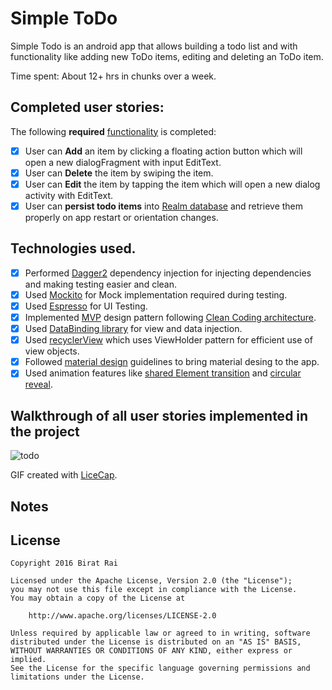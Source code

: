# Simple ToDo

Simple Todo is an android app that allows building a todo list and with functionality like adding new ToDo items, editing and deleting an ToDo item.

Time spent: About 12+ hrs in chunks over a week.

## Completed user stories:

The following **required** [functionality](https://gist.github.com/nesquena/843228e83fdc4f5ddc4e) is completed:

* [x] User can **Add** an item by clicking a floating action button which will open a new dialogFragment with input EditText.
* [x] User can **Delete** the item by swiping the item.
* [x] User can **Edit** the item by tapping the item which will open a new dialog activity with EditText.
* [x] User can **persist todo items** into [Realm database](https://realm.io/docs/java/latest/) and retrieve them properly on app restart or orientation changes.

## Technologies used.
* [x] Performed [Dagger2](http://google.github.io/dagger/) dependency injection for injecting dependencies and making testing easier and clean.
* [x] Used [Mockito](https://github.com/mockito/mockito) for Mock implementation required during testing.
* [x] Used [Espresso](https://google.github.io/android-testing-support-library/docs/espresso/) for UI Testing.
* [x] Implemented [MVP](http://fernandocejas.com/2015/07/18/architecting-android-the-evolution/) design pattern following [Clean Coding architecture](http://blog.8thlight.com/uncle-bob/2012/08/13/the-clean-architecture.html).
* [x] Used [DataBinding library](https://developer.android.com/topic/libraries/data-binding/index.html) for view and data injection.
* [x] Used [recyclerView](https://guides.codepath.com/android/using-the-recyclerview) which uses ViewHolder pattern for efficient use of view objects.
* [x] Followed [material design](https://developer.android.com/design/material/index.html) guidelines to bring material desing to the app.
* [x] Used animation features like [shared Element transition](https://guides.codepath.com/android/Shared-Element-Activity-Transition) and [circular reveal](https://guides.codepath.com/android/Circular-Reveal-Animation).

## Walkthrough of all user stories implemented in the project

![todo](https://cloud.githubusercontent.com/assets/2682565/16129147/a96abb3e-33d1-11e6-92b4-9c2b9c6c763a.gif)

GIF created with [LiceCap](http://www.cockos.com/licecap/).

## Notes

## License

    Copyright 2016 Birat Rai

    Licensed under the Apache License, Version 2.0 (the "License");
    you may not use this file except in compliance with the License.
    You may obtain a copy of the License at

        http://www.apache.org/licenses/LICENSE-2.0

    Unless required by applicable law or agreed to in writing, software
    distributed under the License is distributed on an "AS IS" BASIS,
    WITHOUT WARRANTIES OR CONDITIONS OF ANY KIND, either express or implied.
    See the License for the specific language governing permissions and
    limitations under the License.
